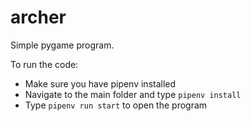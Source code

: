 # archer
Simple pygame program.

To run the code:
- Make sure you have pipenv installed
- Navigate to the main folder and type `pipenv install`
- Type `pipenv run start` to open the program
